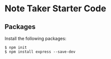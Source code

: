 # Note Taker Starter Code

## Packages
Install the following packages:
```
$ npm init
$ npm install express --save-dev
```